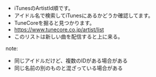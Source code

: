 
- iTunesのArtistId順です。
- アイドル名で検索してiTunesにあるかどうか確認してます。
- TuneCoreを掘ると見つかります。
- https://www.tunecore.co.jp/artist/list
- このリストは新しい曲を配信すると上に来る。

note:
- 同じアイドルだけど、複数のIDがある場合がある
- 同じ名前の別のものと混ざっている場合がある
